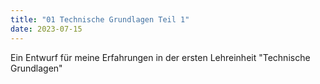 ```yaml
---
title: "01 Technische Grundlagen Teil 1"
date: 2023-07-15
---
```


Ein Entwurf für meine Erfahrungen in der ersten Lehreinheit "Technische Grundlagen"

